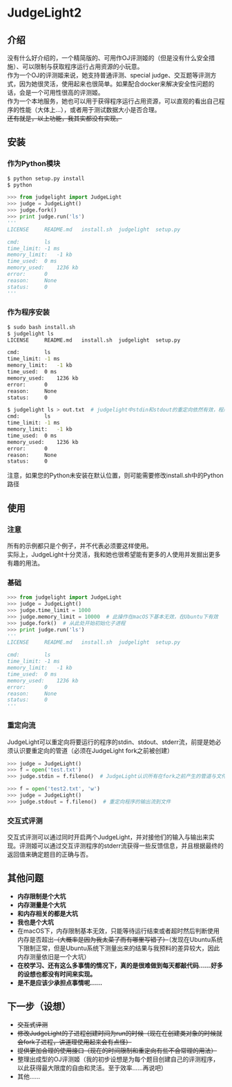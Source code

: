 # JudgeLight2

## 介绍
没有什么好介绍的，一个精简版的、可用作OJ评测姬的（但是没有什么安全措施）、可以限制与获取程序运行占用资源的小玩意。  
作为一个OJ的评测姬来说，她支持普通评测、special judge、交互题等评测方式，因为她很灵活，使用起来也很简单。如果配合docker来解决安全性问题的话，会是一个可用性很高的评测姬。  
作为一个本地服务，她也可以用于获得程序运行占用资源，可以直观的看出自己程序的性能（大体上...），或者用于测试数据大小是否合理。  
<del>还有就是，以上功能，我其实都没有实现。</del>


## 安装

### 作为Python模块
```bash
$ python setup.py install
$ python
```
```python
>>> from judgelight import JudgeLight
>>> judge = JudgeLight()
>>> judge.fork()
>>> print judge.run('ls')
'''
LICENSE		README.md	install.sh	judgelight	setup.py

cmd:		ls
time_limit:	-1 ms
memory_limit:	-1 kb
time_used:	0 ms
memory_used:	1236 kb
error:		0
reason:		None
status:		0
'''
```

### 作为程序安装
```bash
$ sudo bash install.sh
$ judgelight ls
LICENSE		README.md	install.sh	judgelight	setup.py

cmd:		ls
time_limit:	-1 ms
memory_limit:	-1 kb
time_used:	0 ms
memory_used:	1236 kb
error:		0
reason:		None
status:		0

$ judgelight ls > out.txt  # judgelight中stdin和stdout的重定向依然有效，程序运行的结果通过stderr流传出
cmd:		ls
time_limit:	-1 ms
memory_limit:	-1 kb
time_used:	0 ms
memory_used:	1236 kb
error:		0
reason:		None
status:		0
```
注意，如果您的Python未安装在默认位置，则可能需要修改install.sh中的Python路径


## 使用

### 注意
所有的示例都只是个例子，并不代表必须要这样使用。  
实际上，JudgeLight十分灵活，我和她也很希望能有更多的人使用并发掘出更多有趣的用法。
 
### 基础
```python
>>> from judgelight import JudgeLight
>>> judge = JudgeLight()
>>> judge.time_limit = 1000
>>> judge.memory_limit = 10000  # 此操作在macOS下基本无效，在Ubuntu下有效
>>> judge.fork()  # 从此处开始初始化子进程
>>> print judge.run('ls')
'''
LICENSE		README.md	install.sh	judgelight	setup.py

cmd:		ls
time_limit:	-1 ms
memory_limit:	-1 kb
time_used:	0 ms
memory_used:	1236 kb
error:		0
reason:		None
status:		0
'''
```

### 重定向流
JudgeLight可以重定向将要运行的程序的stdin、stdout、stderr流，前提是她必须认识要重定向的管道（必须在JudgeLight fork之前被创建）
```python
>>> judge = JudgeLight()
>>> f = open('test.txt')
>>> judge.stdin = f.fileno()  # JudgeLight认识所有在fork之前产生的管道与文件描述符
```

```python
>>> f = open('test2.txt', 'w')
>>> judge = JudgeLight()
>>> judge.stdout = f.fileno()  # 重定向程序的输出流到文件
```

### 交互式评测
交互式评测可以通过同时开启两个JudgeLight，并对接他们的输入与输出来实现。评测姬可以通过交互评测程序的stderr流获得一些反馈信息，并且根据最终的返回值来确定题目的正确与否。  


## 其他问题

- **内存限制是个大坑**
- **内存测量是个大坑**
- **和内存相关的都是大坑**
- **我也是个大坑**
- 在macOS下，内存限制基本无效，只能等待运行结束或者超时然后判断使用内存是否超出<del>（大概率是因为我太菜了而有哪里写错了）</del>（发现在Ubuntu系统下限制正常，但是Ubuntu系统下测量出来的结果与我预料的差异较大，因此内存测量依旧是一个大坑）
- **在校学习、还有这么多事情的情况下，真的是很难做到每天都敲代码......好多的设想也都没有时间来实现。**
- **是不是应该少承担点事情呢......**

## 下一步（设想）
- <del>交互式评测</del>
- <del>修改JudgeLight的子进程创建时间为run的时候（现在在创建类对象的时候就会fork子进程，讲道理使用起来会有点怪）</del>
- <del>提供更加合理的使用接口（现在的时间限制和重定向有些不合常理的用法）</del>
- 整理出成型的OJ评测姬（我的初步设想是为每个题目创建自己的评测程序，以此获得最大限度的自由和灵活。至于效率......再说吧）
- 其他......